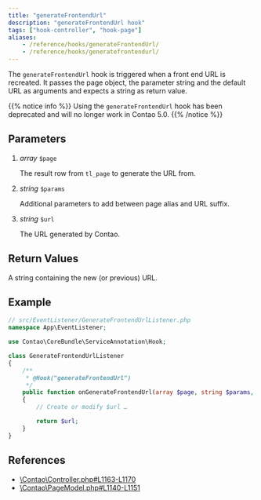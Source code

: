 ```yaml
---
title: "generateFrontendUrl"
description: "generateFrontendUrl hook"
tags: ["hook-controller", "hook-page"]
aliases:
    - /reference/hooks/generateFrontendUrl/
    - /reference/hooks/generatefrontendurl/
---
```



The `generateFrontendUrl` hook is triggered when a front end URL is recreated. 
It passes the page object, the parameter string and the default URL as arguments 
and expects a string as return value.

{{% notice info %}}
Using the `generateFrontendUrl` hook has been deprecated and will no longer work in Contao 5.0.
{{% /notice %}}


## Parameters

1. *array* `$page`

    The result row from `tl_page` to generate the URL from.

2. *string* `$params`

    Additional parameters to add between page alias and URL suffix.

3. *string* `$url`

    The URL generated by Contao.


## Return Values

A string containing the new (or previous) URL.


## Example

```php
// src/EventListener/GenerateFrontendUrlListener.php
namespace App\EventListener;

use Contao\CoreBundle\ServiceAnnotation\Hook;

class GenerateFrontendUrlListener
{
    /**
     * @Hook("generateFrontendUrl")
     */
    public function onGenerateFrontendUrl(array $page, string $params, string $url): string
    {
        // Create or modify $url …

        return $url;
    }
}
```


## References

* [\Contao\Controller.php#L1163-L1170](https://github.com/contao/contao/blob/4.7.6/core-bundle/src/Resources/contao/library/Contao/Controller.php#L1163-L1170)
* [\Contao\PageModel.php#L1140-L1151](https://github.com/contao/contao/blob/4.7.6/core-bundle/src/Resources/contao/models/PageModel.php#L1140-L1151)
